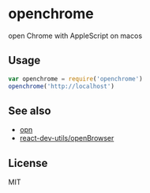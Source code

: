 # openchrome

open Chrome with AppleScript on macos


## Usage

```javascript
var openchrome = require('openchrome')
openchrome('http://localhost')
```


## See also

* [opn](https://github.com/sindresorhus/opn)
* [react-dev-utils/openBrowser](https://github.com/facebookincubator/create-react-app/blob/master/packages/react-dev-utils/openBrowser.js)


## License

MIT
